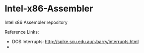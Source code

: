 # Intel-x86-Assembler
Intel x86 Assembler repository

Reference Links:<br>
- DOS Interrupts: http://spike.scu.edu.au/~barry/interrupts.html
- 
